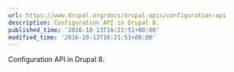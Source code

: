 ```yaml
---
url: https://www.drupal.org/docs/drupal-apis/configuration-api
description: Configuration API in Drupal 8.
published_time: '2016-10-13T16:21:51+00:00'
modified_time: '2016-10-13T16:21:51+00:00'
---
```

Configuration API in Drupal 8.